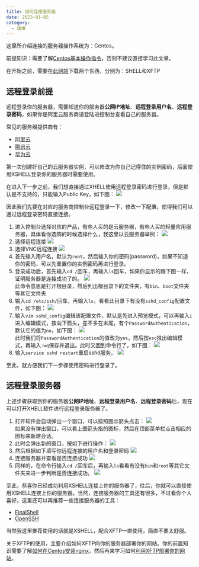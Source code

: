 ```yaml
---
title: 如何连接服务器
date: 2023-01-05
category:
  - 运维
---
```



这里所介绍连接的服务器操作系统为：Centos。

前提知识：需要了解[Centos基本操作指令](./centos-Introduction.md)，否则不建议直接学习此文章。

在开始之前，需要在[此网站](https://www.xshell.com/zh/free-for-home-school/)下载两个东西，分别为：SHELL和XFTP


<!-- more -->

## 远程登录前提


远程登录你的服务器，需要知道你的服务器**公网IP地址**、**远程登录用户名**、**远程登录密码**，如果你是阿里云服务商请登陆进控制台查看自己的服务器。


常见的服务器提供商有：
- [阿里云](https://account.aliyun.com/login/login.htm?spm=5176.28055625.J_3207526240.13.e939154at19JzO&oauth_callback=https%3A%2F%2Fwww.aliyun.com%2F)
- [腾讯云](https://cloud.tencent.com/login?s_url=https%3A%2F%2Fcloud.tencent.com%2F)
- [华为云](https://auth.huaweicloud.com/authui/login.html?locale=zh-cn&service=https%3A%2F%2Fwww.huaweicloud.com%2F#/login)

第一次创建好自己的云服务器实例，可以修改为你自己记得住的实例密码，后面使用XSHELL登录你的服务器时需要使用。

在进入下一步之前，我们想直接通过XHELL使用远程登录密码进行登录，但是默认是不支持的，只能输入Public Key，如下图：
![](./img/only-support-public-key-login-server.png)  

因此我们先要在对应的服务商控制台远程登录一下，修改一下配置，使得我们可以通过远程登录密码直接连接。

1. 进入控制台选择对应的产品，有些人买的是云服务器，有些人买的轻量应用服务器，具体看你选购的时候选择什么，我这里以云服务器举例：
![](./img/my-server.png)
2. 选择远程连接
![](./img/select-remote-connect.png)
3. 选择VNC远程连接
![](./img/select-VNC.png)
4. 首先输入用户名，默认为`root`，然后输入你的密码(password)，如果不知道你的密码，可以先重置你的实例密码再进行登录。
5. 登录成功后，首先输入`cd /`回车，再输入`ls`回车，如果你显示的跟下图一样，证明服务器是连接成功了的。
![](./img/connect-server-success.png)  
此命令意思是打开根目录，然后列出根目录下的文件夹，有`bin`、`boot`文件夹等其它文件夹
6. 输入`cd /etc/ssh/`回车，再输入`ls`，看看此目录下有没有`sshd_config`配置文件，如下图：
![](./img/sshd_config.png)
7. 输入`vim sshd_config`编辑该配置文件，默认是先进入预览模式，可以再输入`i`进入编辑模式，按向下箭头，差不多在末尾，有个`PasswordAuthentication`，默认它的值为`no`，如下图：
![](./img/enable-password-login.png)  
此时我们将`PasswordAuthentication`的值改为`yes`，然后按`esc`推出编辑模式，再输入`:wq`保存并退出。此时又回到命令行了，如下图：
![](./img/back-command.png)
8. 输入`service sshd restart`重启sshd服务。
![](./img/restart-sshd.png)

至此，就方便我们下一步骤使用密码进行登录了。

## 远程登录服务器

上述步骤获取到你的服务器**公网IP地址**、**远程登录用户名**、**远程登录密码**后，现在可以打开XHELL软件进行远程登录服务器了。

1. 打开软件会自动弹出一个窗口，可以按照图示箭头点击：
![](./img/build-connect.png)  
如果没有弹出窗口，可以看上图箭头指的图标，然后在顶部菜单栏点击相应的图标来新建会话。
2. 此时会弹出新的窗口，按如下进行操作：
![](./img/connect-service.png)
3. 然后根据如下填写你远程连接的用户名和登录密码
![](./img/input-name-pwd.png)
4. 连接服务器并查看是否连接成功
![](./img/connect-my-server.png)
5. 同样的，在命令行输入`cd /`回车后，再输入`ls`看看有没有`bin`和`root`等其它文件夹来进一步判断是否连接成功。
![](./img/connect-server-success2.png)


至此，恭喜你已经成功利用XSHELL连接上你的服务器了，往后，你就可以直接使用XSHELL连接上你的服务器。当然，连接服务器的工具还有很多，不过看你个人喜好，这里还可以再推荐一些连接服务器的工具：

- [FinalShell](http://www.hostbuf.com/t/988.html)
- [OpenSSH](http://www.mls-software.com/opensshd.html)

当然我这里推荐使用的话就是XSHELL，配合XFTP一直使用，简直不要太舒服。

关于XFTP的使用，主要介绍如何XFTP向你的服务器部署你的网站。你的前置知识需要了解[如何在Centos安装nginx](./centos-install-nginx.md)，然后再来学习如何[利用XFTP部署你的网站](./how-to-reploy-your-website.md)。

